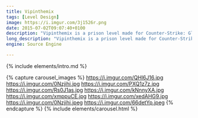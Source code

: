 ```yaml
---
title: Vipinthemix
tags: [Level Design]
image: https://i.imgur.com/3j1526r.png
date: 2015-07-02T09:07:40+0100
description: "Vipinthemix is a prison level made for Counter-Strike: Global Offensive's Jailbreak gamemode"
long_description: "Vipinthemix is a prison level made for Counter-Strike: Global Offensive's Jailbreak gamemode. Vipinthemix was originally made by Dutchkiller, whom I collabarated with to recreate a newer version for Counter-Strike: Global Offensive. Jailbreak is a round based gamemode that takes place in a prison between two teams, the prisoners and the guards. The guards must keep the order and prevent a rebellion, meanwhile the prisoners can either follow along or rebel. Each round a guard is chosen as the warden and gets to decide what fun activities the prison will be doing. If there is only one prisoner left alive who isn’t rebelling they get to decide what happens next round."
engine: Source Engine

---
```


{% include elements/intro.md %}


{% capture carousel_images %}
https://i.imgur.com/QHl6J16.jpg
https://i.imgur.com/0Nzjihi.jpg
https://i.imgur.com/PXQ1z7z.jpg
https://i.imgur.com/Rs0J1as.jpg
https://i.imgur.com/kNnnyXA.jpg
https://i.imgur.com/xmppuCE.jpg
https://i.imgur.com/xedAHG9.jpg
https://i.imgur.com/0Nzjihi.jpeg
https://i.imgur.com/66detYp.jpeg
{% endcapture %}
{% include elements/carousel.html %}
